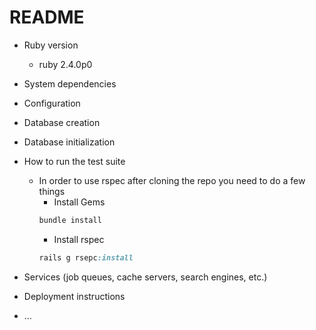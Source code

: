 # README

* Ruby version  
  * ruby 2.4.0p0
* System dependencies  

* Configuration

* Database creation

* Database initialization

* How to run the test suite  
  * In order to use rspec after cloning the repo you need to do a few things  
    * Install Gems  
    ``` ruby
    bundle install
    ```  
    * Install rspec  
    ``` ruby
    rails g rsepc:install
    ```  


* Services (job queues, cache servers, search engines, etc.)

* Deployment instructions

* ...
